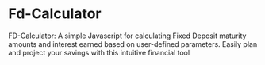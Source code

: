 # Fd-Calculator
FD-Calculator: A simple Javascript for calculating Fixed Deposit maturity amounts and interest earned based on user-defined parameters. Easily plan and project your savings with this intuitive financial tool
